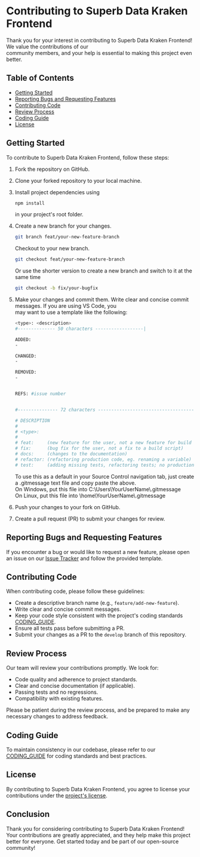 # Contributing to Superb Data Kraken Frontend

Thank you for your interest in contributing to Superb Data Kraken Frontend! We value the contributions of our  
community members, and your help is essential to making this project even better.

## Table of Contents

- [Getting Started](#getting-started)
- [Reporting Bugs and Requesting Features](#reporting-bugs-and-requesting-features)
- [Contributing Code](#contributing-code)
- [Review Process](#review-process)
- [Coding Guide](#coding-guide)
- [License](#license)

## Getting Started

To contribute to Superb Data Kraken Frontend, follow these steps:

1. Fork the repository on GitHub.

2. Clone your forked repository to your local machine.

3. Install project dependencies using

    ```bash
    npm install
    ```

    in your project's root folder.

4. Create a new branch for your changes.

    ```bash
    git branch feat/your-new-feature-branch
    ```

    Checkout to your new branch.

    ```bash
    git checkout feat/your-new-feature-branch
    ```

    Or use the shorter version to create a new branch and switch to it at the same time

    ```bash
    git checkout -b fix/your-bugfix
    ```

5. Make your changes and commit them. Write clear and concise commit messages. If you are using VS Code, you  
    may want to use a template like the following:

    ```bash
    <type>: <description>
    #-------------- 50 characters ------------------|
    
    ADDED:
    -
    
    CHANGED:
    -
    
    REMOVED:
    -
    
    
    REFS: #issue number
    
    
    #--------------- 72 characters ---------------------------------------|
    
    # DESCRIPTION
    #
    # <type>:
    #
    # feat:     (new feature for the user, not a new feature for build script)
    # fix:      (bug fix for the user, not a fix to a build script)
    # docs:     (changes to the documentation)
    # refactor: (refactoring production code, eg. renaming a variable)
    # test:     (adding missing tests, refactoring tests; no production code change)
    ```

    To use this as a default in your Source Control navigation tab, just create a .gitmessage text file and copy paste the above.  
    On Windows, put this file into C:\Users\YourUserName\\.gitmessage  
    On Linux, put this file into \home\YourUserName\\.gitmessage

6. Push your changes to your fork on GitHub.

7. Create a pull request (PR) to submit your changes for review.

## Reporting Bugs and Requesting Features

If you encounter a bug or would like to request a new feature, please open an issue on our [Issue Tracker](https://github.com/EFS-OpenSource/superb-data-kraken-frontend/issues) and follow the provided template.

## Contributing Code

When contributing code, please follow these guidelines:

- Create a descriptive branch name (e.g., `feature/add-new-feature`).
- Write clear and concise commit messages.
- Keep your code style consistent with the project's coding standards [CODING_GUIDE](CODING_GUIDE.md).
- Ensure all tests pass before submitting a PR.
- Submit your changes as a PR to the `develop` branch of this repository.



## Review Process

Our team will review your contributions promptly. We look for:

- Code quality and adherence to project standards.
- Clear and concise documentation (if applicable).
- Passing tests and no regressions.
- Compatibility with existing features.

Please be patient during the review process, and be prepared to make any necessary changes to address feedback.

## Coding Guide

To maintain consistency in our codebase, please refer to our [CODING_GUIDE](CODING_GUIDE.md) for coding standards and best practices.

## License

By contributing to Superb Data Kraken Frontend, you agree to license your contributions under the [project's license](LICENSE).

## Conclusion

Thank you for considering contributing to Superb Data Kraken Frontend! Your contributions are greatly appreciated, and they help make this project better for everyone. Get started today and be part of our open-source community!
